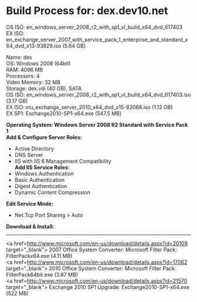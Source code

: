 Build Process for: dex.dev10.net 
================================
OS ISO: en_windows_server_2008_r2_with_sp1_vl_build_x64_dvd_617403<br>
EX ISO: en_exchange_server_2007_with_service_pack_1_enterprise_and_standard_x64_dvd_x13-93829.iso (5.64 GB)<br>

Name: dex<br>
OS: Windows 2008 (64bit)<br>
RAM: 4096 MB<br>
Processors: 4<br>
Video Memory: 32 MB<br>
Storage: dex.vdi (40 GB), SATA<br>
OS ISO: en_windows_server_2008_r2_with_sp1_vl_build_x64_dvd_617403.iso (3.17 GB)<br>
EX ISO: mu_exchange_server_2010_x64_dvd_x15-82068.iso (1.12 GB)<br>
EX SP1: Exchange2010-SP1-x64.exe (547.5 MB)<br>

<b>Operating System: Windows Server 2008 R2 Standard with Service Pack 1</b><br>
<b>Add & Configure Server Roles:</b><br>
- Active Directory<br>
- DNS Server<br>
- IIS with IIS 6 Management Compatibility<br>
<b>Add IIS Service Roles:</b><br>
- Windows Authentication<br>
- Basic Authentication<br>
- Digest Authentication<br>
- Dynamic Content Compression<br>

<b>Edit Service Mode:</b><br>
- Net.Tcp Port Sharing > Auto<br>

<b>Download & Install:</b><br>
___
<a href=http://www.microsoft.com/en-us/download/details.aspx?id=20109 target="_blank"> 2007 Office System Converter: Microsoft Filter Pack: FilterPackx64.exe (4.11 MB) </a><br>
<a href=http://www.microsoft.com/en-us/download/details.aspx?id=17062 target="_blank"> 2010 Office System Converter: Microsoft Filter Pack: FilterPack64bit.exe (3.87 MB) </a><br>
<a href=http://www.microsoft.com/en-us/download/details.aspx?id=21570 target="_blank"> Exchange 2010 SP1 Upgrade: Exchange2010-SP1-x64.exe (522 MB) </a><br>
